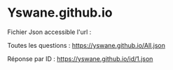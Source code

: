 # Yswane.github.io


Fichier Json accessible l'url : 

Toutes les questions : 
https://yswane.github.io/All.json

Réponse par ID :
https://yswane.github.io/id/1.json
